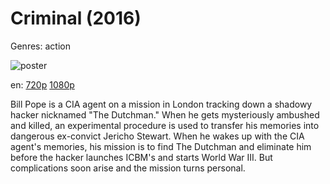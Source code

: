 # Criminal (2016)

Genres: action

![poster](http://image.tmdb.org/t/p/w500/2EtwbR4xWblNhG4uVTltfOvbryZ.jpg)

en:
  [720p](magnet:?xt=urn:btih:F9BE7B5DB5F64CDB4119114D5D7C786C19E6B034&tr=udp://glotorrents.pw:6969/announce&tr=udp://tracker.opentrackr.org:1337/announce&tr=udp://torrent.gresille.org:80/announce&tr=udp://tracker.openbittorrent.com:80&tr=udp://tracker.coppersurfer.tk:6969&tr=udp://tracker.leechers-paradise.org:6969&tr=udp://p4p.arenabg.ch:1337&tr=udp://tracker.internetwarriors.net:1337)
  [1080p](magnet:?xt=urn:btih:E3F0A767BC8FF163693E197D2DBFBDB4B0724E21&tr=udp://glotorrents.pw:6969/announce&tr=udp://tracker.opentrackr.org:1337/announce&tr=udp://torrent.gresille.org:80/announce&tr=udp://tracker.openbittorrent.com:80&tr=udp://tracker.coppersurfer.tk:6969&tr=udp://tracker.leechers-paradise.org:6969&tr=udp://p4p.arenabg.ch:1337&tr=udp://tracker.internetwarriors.net:1337)
  


Bill Pope is a CIA agent on a mission in London tracking down a shadowy hacker nicknamed "The Dutchman." When he gets mysteriously ambushed and killed, an experimental procedure is used to transfer his memories into dangerous ex-convict Jericho Stewart. When he wakes up with the CIA agent's memories, his mission is to find The Dutchman and eliminate him before the hacker launches ICBM's and starts World War III. But complications soon arise and the mission turns personal.